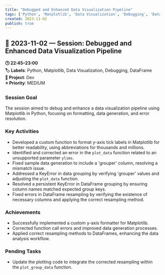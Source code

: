 ```yaml
---
title: "Debugged and Enhanced Data Visualization Pipeline"
tags: ['Python', 'Matplotlib', 'Data Visualization', 'Debugging', 'DataFrame']
created: 2023-11-02
publish: true
---
```


## 📅 2023-11-02 — Session: Debugged and Enhanced Data Visualization Pipeline

**🕒 22:45–23:00**  
**🏷️ Labels**: Python, Matplotlib, Data Visualization, Debugging, DataFrame  
**📂 Project**: Dev  
**⭐ Priority**: MEDIUM  


### Session Goal
The session aimed to debug and enhance a data visualization pipeline using Matplotlib in Python, focusing on formatting, data generation, and error resolution.

### Key Activities
- Developed a custom function to format y-axis tick labels in Matplotlib for better readability, using abbreviations for thousands and millions.
- Identified and corrected an error in the `plot_data` function related to an unsupported parameter `ylims`.
- Fixed sample data generation to include a 'grouper' column, resolving a mismatch issue.
- Addressed a KeyError in data grouping by verifying 'grouper' values and adjusting the `plot_data` function.
- Resolved a persistent KeyError in DataFrame grouping by ensuring column names matched expected group keys.
- Fixed errors in DataFrame resampling by verifying the existence of necessary columns and applying the correct resampling method.

### Achievements
- Successfully implemented a custom y-axis formatter for Matplotlib.
- Corrected function call errors and improved data generation processes.
- Applied correct resampling methods to DataFrames, enhancing the data analysis workflow.

### Pending Tasks
- Update the plotting code to integrate the corrected resampling within the `plot_group_data` function.
